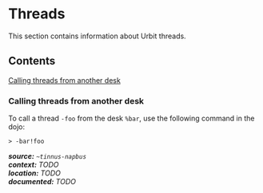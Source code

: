 # Threads

This section contains information about Urbit threads.

## Contents

[Calling threads from another desk](#calling-threads-from-another-desk)

### Calling threads from another desk

To call a thread `-foo` from the desk `%bar`, use the following command in the dojo:
```
> -bar!foo
```

***source:*** *`~tinnus-napbus`*\
***context:*** *TODO*\
***location:*** *TODO*\
***documented:*** *TODO*
